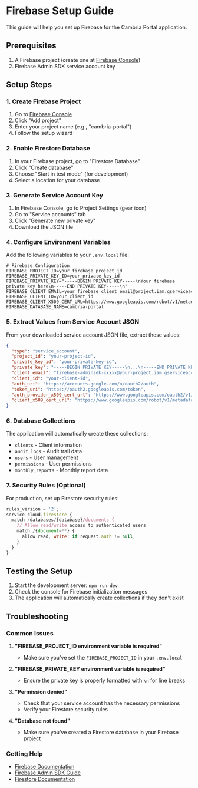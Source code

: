 # Firebase Setup Guide

This guide will help you set up Firebase for the Cambria Portal application.

## Prerequisites

1. A Firebase project (create one at [Firebase Console](https://console.firebase.google.com/))
2. Firebase Admin SDK service account key

## Setup Steps

### 1. Create Firebase Project

1. Go to [Firebase Console](https://console.firebase.google.com/)
2. Click "Add project"
3. Enter your project name (e.g., "cambria-portal")
4. Follow the setup wizard

### 2. Enable Firestore Database

1. In your Firebase project, go to "Firestore Database"
2. Click "Create database"
3. Choose "Start in test mode" (for development)
4. Select a location for your database

### 3. Generate Service Account Key

1. In Firebase Console, go to Project Settings (gear icon)
2. Go to "Service accounts" tab
3. Click "Generate new private key"
4. Download the JSON file

### 4. Configure Environment Variables

Add the following variables to your `.env.local` file:

```env
# Firebase Configuration
FIREBASE_PROJECT_ID=your_firebase_project_id
FIREBASE_PRIVATE_KEY_ID=your_private_key_id
FIREBASE_PRIVATE_KEY="-----BEGIN PRIVATE KEY-----\nYour firebase private key here\n-----END PRIVATE KEY-----\n"
FIREBASE_CLIENT_EMAIL=your_firebase_client_email@project.iam.gserviceaccount.com
FIREBASE_CLIENT_ID=your_client_id
FIREBASE_CLIENT_X509_CERT_URL=https://www.googleapis.com/robot/v1/metadata/x509/your_client_email%40project.iam.gserviceaccount.com
FIREBASE_DATABASE_NAME=cambria-portal
```

### 5. Extract Values from Service Account JSON

From your downloaded service account JSON file, extract these values:

```json
{
  "type": "service_account",
  "project_id": "your-project-id",
  "private_key_id": "your-private-key-id",
  "private_key": "-----BEGIN PRIVATE KEY-----\n...\n-----END PRIVATE KEY-----\n",
  "client_email": "firebase-adminsdk-xxxxx@your-project.iam.gserviceaccount.com",
  "client_id": "your-client-id",
  "auth_uri": "https://accounts.google.com/o/oauth2/auth",
  "token_uri": "https://oauth2.googleapis.com/token",
  "auth_provider_x509_cert_url": "https://www.googleapis.com/oauth2/v1/certs",
  "client_x509_cert_url": "https://www.googleapis.com/robot/v1/metadata/x509/firebase-adminsdk-xxxxx%40your-project.iam.gserviceaccount.com"
}
```

### 6. Database Collections

The application will automatically create these collections:

- `clients` - Client information
- `audit_logs` - Audit trail data
- `users` - User management
- `permissions` - User permissions
- `monthly_reports` - Monthly report data

### 7. Security Rules (Optional)

For production, set up Firestore security rules:

```javascript
rules_version = '2';
service cloud.firestore {
  match /databases/{database}/documents {
    // Allow read/write access to authenticated users
    match /{document=**} {
      allow read, write: if request.auth != null;
    }
  }
}
```

## Testing the Setup

1. Start the development server: `npm run dev`
2. Check the console for Firebase initialization messages
3. The application will automatically create collections if they don't exist

## Troubleshooting

### Common Issues

1. **"FIREBASE_PROJECT_ID environment variable is required"**
   - Make sure you've set the `FIREBASE_PROJECT_ID` in your `.env.local`

2. **"FIREBASE_PRIVATE_KEY environment variable is required"**
   - Ensure the private key is properly formatted with `\n` for line breaks

3. **"Permission denied"**
   - Check that your service account has the necessary permissions
   - Verify your Firestore security rules

4. **"Database not found"**
   - Make sure you've created a Firestore database in your Firebase project

### Getting Help

- [Firebase Documentation](https://firebase.google.com/docs)
- [Firebase Admin SDK Guide](https://firebase.google.com/docs/admin/setup)
- [Firestore Documentation](https://firebase.google.com/docs/firestore)

